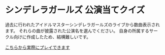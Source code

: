 # シンデレラガールズ 公演当てクイズ

過去に行われたアイドルマスターシンデレラガールズのライブから数曲表示されます。
それらの曲が披露された公演名を選んでください。
自身の所属するサークル向けに作成したため、結構難しいです。

[こちらから実際にプレイできます](https://flutcla.github.io/CGGame/)
